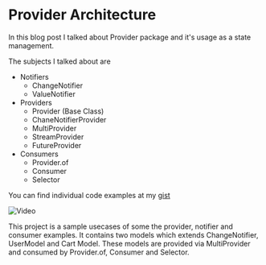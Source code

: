 # Provider Architecture

In this blog post I talked about Provider package and it's usage as a state management. 

The subjects I talked about are
* Notifiers
	* ChangeNotifier
	* ValueNotifier
* Providers
	* Provider (Base Class)
	* ChaneNotifierProvider
	* MultiProvider
	* StreamProvider
	* FutureProvider
* Consumers
	* Provider.of
	* Consumer
	* Selector

You can find individual code examples at my [gist](https://gist.github.com/utarit)

![Video](https://media.giphy.com/media/cNN7K8QMlPN8XsxaSF/giphy.gif)

This project is a sample usecases of some the provider, notifier and consumer examples. It contains two models which extends ChangeNotifier, UserModel and Cart Model. These models are provided via MultiProvider and consumed by Provider.of, Consumer and Selector.
